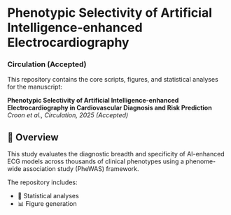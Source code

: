 # Phenotypic Selectivity of Artificial Intelligence-enhanced Electrocardiography  
### Circulation (Accepted)

This repository contains the core scripts, figures, and statistical analyses for the manuscript:

**Phenotypic Selectivity of Artificial Intelligence-enhanced Electrocardiography in Cardiovascular Diagnosis and Risk Prediction**  
*Croon et al., Circulation, 2025 (Accepted)*

## 📄 Overview

This study evaluates the diagnostic breadth and specificity of AI-enhanced ECG models across thousands of clinical phenotypes using a phenome-wide association study (PheWAS) framework.

The repository includes:
- 🔬 Statistical analyses
- 📊 Figure generation
